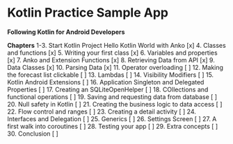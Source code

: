 # Kotlin Practice Sample App

**Following Kotlin for Android Developers**

**Chapters**
1-3. Start Kotlin Project Hello Kotlin World with Anko [x]
4. Classes and functions [x]
5. Writing your first class [x]
6. Variables and properties [x]
7. Anko and Extension Functions [x]
8. Retrieving Data from API [x]
9. Data Classes [x]
10. Parsing Data [x]
11. Operator overloading [ ]
12. Making the forecast list clickable [ ]
13. Lambdas [ ]
14. Visibility Modifiers [ ]
15. Kotlin Android Extensions [ ]
16. Application Singleton and Delegated Properties [ ]
17. Creating an SQLiteOpenHelper [ ]
18. COllections and functional operations [ ]
19. Saving and requesting data from database [ ]
20. Null safety in Kotlin [ ]
21. Creating the business logic to data access [ ]
22. Flow control and ranges [ ]
23. Creating a detail activity [ ]
24. Interfaces and Delegation [ ]
25. Generics [ ]
26. Settings Screen [ ]
27. A first walk into coroutines [ ]
28. Testing your app [ ]
29. Extra concepts [ ]
30. Conclusion [ ]
